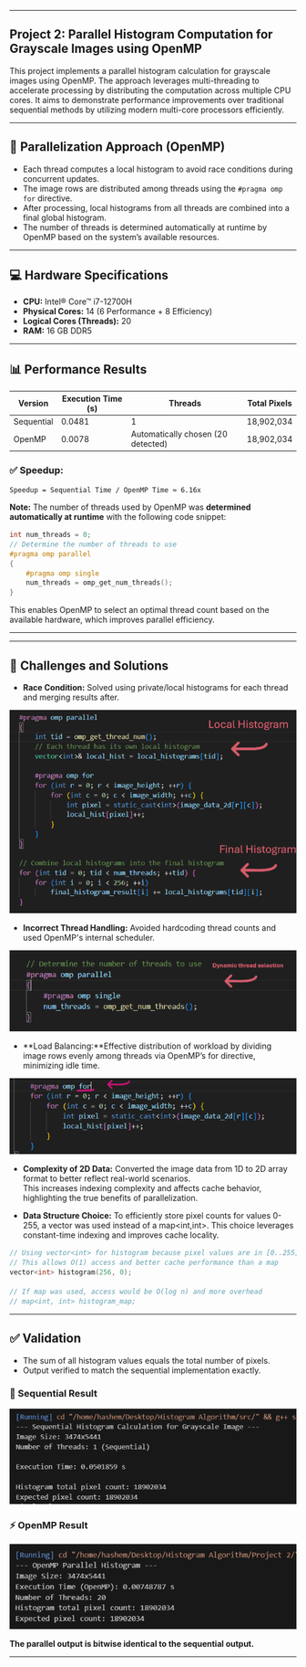 
---

## Project 2: Parallel Histogram Computation for Grayscale Images using OpenMP

This project implements a parallel histogram calculation for grayscale images using OpenMP. The approach leverages multi-threading to accelerate processing by distributing the computation across multiple CPU cores. It aims to demonstrate performance improvements over traditional sequential methods by utilizing modern multi-core processors efficiently.

---

## 🔧 Parallelization Approach (OpenMP)

* Each thread computes a local histogram to avoid race conditions during concurrent updates.
* The image rows are distributed among threads using the `#pragma omp for` directive.
* After processing, local histograms from all threads are combined into a final global histogram.
* The number of threads is determined automatically at runtime by OpenMP based on the system’s available resources.



---

## 💻 Hardware Specifications

- **CPU:** Intel® Core™ i7-12700H
- **Physical Cores:** 14 (6 Performance + 8 Efficiency)
- **Logical Cores (Threads):** 20
- **RAM:** 16 GB DDR5

---

## 📊 Performance Results

| Version         | Execution Time (s) | Threads                                 | Total Pixels |
| --------------- | ------------------ | --------------------------------------- | ------------ |
| Sequential      | 0.0481             | 1                                       | 18,902,034   |
| OpenMP          | 0.0078             | Automatically chosen (20 detected)      | 18,902,034   |

### ✅ Speedup:

```text
Speedup = Sequential Time / OpenMP Time ≈ 6.16x
```
**Note:**
The number of threads used by OpenMP was **determined automatically at runtime** with the following code snippet:

```cpp
int num_threads = 0;
// Determine the number of threads to use
#pragma omp parallel
{
    #pragma omp single
    num_threads = omp_get_num_threads();
}
```

This enables OpenMP to select an optimal thread count based on the available hardware, which improves parallel efficiency.

---
---

## 🧩 Challenges and Solutions

* **Race Condition:** Solved using private/local histograms for each thread and merging results after.
  
![](Project%202/screenshots/local_his.PNG)

* **Incorrect Thread Handling:** Avoided hardcoding thread counts and used OpenMP's internal scheduler.

![](Project%202/screenshots/Dynamic_thread_selection.PNG)
  
  
* **Load Balancing:**Effective distribution of workload by dividing image rows evenly among threads via OpenMP’s for directive, minimizing idle time.

![](Project%202/screenshots/Load%20Balancing.PNG)


* **Complexity of 2D Data:** Converted the image data from 1D to 2D array format to better reflect real-world scenarios.  
  This increases indexing complexity and affects cache behavior, highlighting the true benefits of parallelization.


* **Data Structure Choice:** To efficiently store pixel counts for values 0-255, a vector<int> was used instead of a map<int,int>.
                             This choice leverages constant-time indexing and improves cache locality.

```cpp
// Using vector<int> for histogram because pixel values are in [0..255]
// This allows O(1) access and better cache performance than a map
vector<int> histogram(256, 0);

// If map was used, access would be O(log n) and more overhead
// map<int, int> histogram_map;
```

---

## ✅ Validation

* The sum of all histogram values equals the total number of pixels.
* Output verified to match the sequential implementation exactly.

### 🐢 Sequential Result
![Sequential Result](Project%202/screenshots/Sequential_result.png)

### ⚡ OpenMP Result
![OpenMP Result](Project%202/screenshots/OpenMp_result.png)


**The parallel output is bitwise identical to the sequential output.**



---







